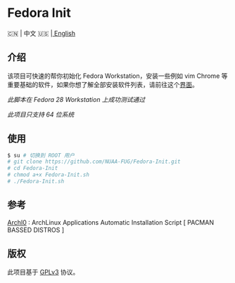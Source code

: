 # Fedora Init

 :cn: | 中文 :us: |[ English](https://github.com/NUAA-FUG/Fedora-Init/blob/master/README.md)

## 介绍

该项目可快速的帮你初始化 Fedora Workstation，安装一些例如 vim Chrome 等重要基础的软件，如果你想了解全部安装软件列表，请前往这个[界面](https://github.com/NUAA-FUG/Fedora-Init/blob/master/list.md)。

*此脚本在 Fedora 28 Workstation 上成功测试通过*

*此项目只支持 64 位系统*

## 使用

```bash
$ su # 切换到 ROOT 用户
# git clone https://github.com/NUAA-FUG/Fedora-Init.git
# cd Fedora-Init
# chmod a+x Fedora-Init.sh
# ./Fedora-Init.sh
```



## 参考

[ArchI0](https://github.com/SifoHamlaoui/ArchI0) : ArchLinux Applications Automatic Installation Script [ PACMAN BASSED DISTROS ]

## 版权

此项目基于 [GPLv3](https://github.com/NUAA-FUG/Fedora-Init/blob/master/LICENSE) 协议。